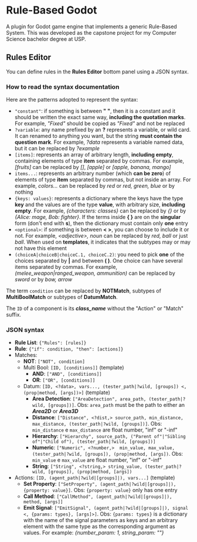 # Rule-Based Godot
A plugin for Godot game engine that  implements a generic Rule-Based System. This was developed as the capstone project for my Computer Science bachelor degree at USP.

## Rules Editor
You can define rules in the **Rules Editor** bottom panel using a JSON syntax.

### How to read the syntax documentation
Here are the patterns adopted to represent the syntax:

- `"constant"`: if something is between **" "**, then it is a constant and it should be written the exact same way, **including the quotation marks**. For example, _"Fixed"_ should be copied as _"Fixed"_ and not be replaced
- `?variable`: any name prefixed by an **?** represents a variable, or wild card. It can renamed to anything you want, but the string **must contain the question mark**. For example, _?data_ represents a variable named data, but it can be replaced by _?example_
- `[items]`: represents an array of arbitrary length, **including empty**, containing elements of type **item** separated by commas. For example, _\[fruits\]_ can be replaced by _\[\]_, _\[apple\]_ or _\[apple, banana, mango\]_
- `items...`: represents an arbitrary number (which **can be zero**) of elements of type **item** separated by commas, but not inside an array. For example, _colors..._ can be replaced by _red_ or _red, green, blue_ or by nothing
- `{keys: values}`: represents a dictionary where the keys have the type **key** and the values are of the type **value**, with arbitrary size, **including empty**. For example, _{characters: classes}_ can be replaced by _{}_ or by _{Alice: mage, Bob: fighter}_. If the terms inside **{ }** are on the **singular** form (don't end with **s**), then the dictionary must contain only **one** entry
- `<optional>`: if something is between **< >**, you can choose to include it or not. For example, _\<adjective\>, noun_ can be replaced by _red, ball_ or just _ball_. When used on **templates**, it indicates that the subtypes may or may not have this element
- `(choiceA|choiceB|choiceC.1, choiceC.2)`: you need to pick **one** of the choices
separated by **|** and between **( )**. One choice can have several items separated by commas. For example, _(melee\_weapon|ranged\_weapon, ammunition)_ can be replaced by _sword_ or by _bow, arrow_

The term `condition` can be replaced by **NOTMatch**, subtypes of **MultiBoolMatch** or subtypes of **DatumMatch**.

The `ID` of a component is its **_class\_name_** without the "Action" or "Match" suffix.

### JSON syntax
- **Rule List**: `{"Rules": [rules]}`
- **Rule**: `{"if": condition, "then": [actions]}`
- Matches:
  - **NOT**: `["NOT", condition]`
  - Multi Bool: `[ID, [conditions]]` (template)
    - **AND**: `["AND", [conditions]]`
	- **OR**: `["OR", [conditions]]`
  - Datum: `[ID, <?data>, vars..., (tester_path|?wild, [groups]) <, (prop|method, [args])>]` (template)
    - **Area Detection**: `["AreaDetection", area_path, (tester_path|?wild, [groups])]`. Obs: `area_path` must be the path to either an **_Area2D_** or **_Area3D_**
    - **Distance**: `["Distance", <?dist,> source_path, min_distance, max_distance, (tester_path|?wild, [groups])]`. Obs: `min_distance` e `max_distance` are float number, "inf" or "-inf"
    - **Hierarchy**: `["Hierarchy", source_path, ("Parent of"|"Sibling of"|"Child of"), (tester_path|?wild, [groups])]`
    - **Numeric**: `["Numeric", <?number,>  min_value, max_value, (tester_path|?wild, [groups]), (prop|method, [args])`. Obs: `min_value` e `max_value` are float number, "inf" or "-inf"
    - **String**: `["String", <?string,> string_value, (tester_path|?wild, [groups]), (prop|method, [args])`
- Actions: `[ID, (agent_path|?wild|[groups]|), vars...]` (template)
  - **Set Property**: `["SetProperty", (agent_path|?wild|[groups]|), {property: value}]`. Obs: `{property: value}` only has one entry
  - **Call Method**: `["CallMethod", (agent_path|?wild|[groups]|), method, [args]]`
  - **Emit Signal**: `["EmitSignal", (agent_path|?wild|[groups]|), signal <, {params: types}, [args]>]`. Obs: `{params: types}` is a dictionary with the name of the signal parameters as keys and an arbitrary element with the same type as the corresponding argument as values. For example: _{number\_param: 1, string\_param: ""}_
